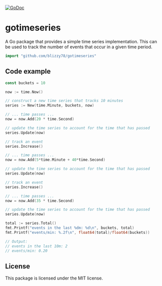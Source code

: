 [![GoDoc](https://pkg.go.dev/badge/github.com/blizzy78/gotimeseries)](https://pkg.go.dev/github.com/blizzy78/gotimeseries)


gotimeseries
============

A Go package that provides a simple time series implementation. This can be used to track
the number of events that occur in a given time period.

```go
import "github.com/blizzy78/gotimeseries"
```


Code example
------------

```go
const buckets = 10

now := time.Now()

// construct a new time series that tracks 10 minutes
series := New(time.Minute, buckets, now)

// ... time passes ...
now = now.Add(20 * time.Second)

// update the time series to account for the time that has passed
series.Update(now)

// track an event
series.Increase()

// ... time passes ...
now = now.Add(5*time.Minute + 40*time.Second)

// update the time series to account for the time that has passed
series.Update(now)

// track an event
series.Increase()

// ... time passes ...
now = now.Add(35 * time.Second)

// update the time series to account for the time that has passed
series.Update(now)

total := series.Total()
fmt.Printf("events in the last %dm: %d\n", buckets, total)
fmt.Printf("events/min: %.2f\n", float64(total)/float64(buckets))

// Output:
// events in the last 10m: 2
// events/min: 0.20
```


License
-------

This package is licensed under the MIT license.
